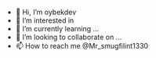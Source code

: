 - 👋 Hi, I’m oybekdev
- 👀 I’m interested in 
- 🌱 I’m currently learning ...
- 💞️ I’m looking to collaborate on ...
- 📫 How to reach me @Mr_smugfilint1330

<!---
oybekde/oybekde is a ✨ special ✨ repository because its `README.md` (this file) appears on your GitHub profile.
You can click the Preview link to take a look at your changes.
--->
